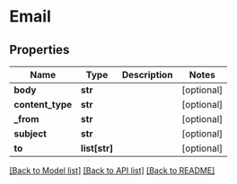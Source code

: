 # Email

## Properties
Name | Type | Description | Notes
------------ | ------------- | ------------- | -------------
**body** | **str** |  | [optional] 
**content_type** | **str** |  | [optional] 
**_from** | **str** |  | [optional] 
**subject** | **str** |  | [optional] 
**to** | **list[str]** |  | [optional] 

[[Back to Model list]](../README.md#documentation-for-models) [[Back to API list]](../README.md#documentation-for-api-endpoints) [[Back to README]](../README.md)


